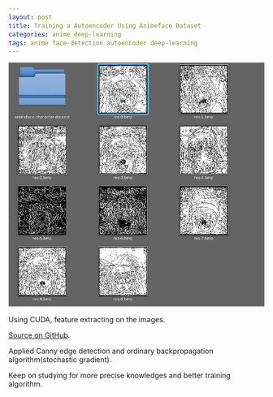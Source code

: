 ```yaml
---
layout: post
title: Training a Autoencoder Using Animeface Dataset
categories: anime deep-learning
tags: anime face-detection autoencoder deep-learning
---
```


![](/static/img/autoencoder.png)

Using CUDA, feature extracting on the images.

[Source on GitHub](https://github.com/projectgalateia/ml-study-autoencoder-animeface).

Applied Canny edge detection and ordinary backpropagation algorithm(stochastic gradient).

Keep on studying for more precise knowledges and better training algorithm.

